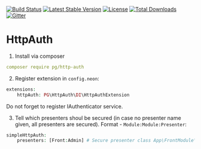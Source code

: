 [![Build Status](https://travis-ci.org/ublaboo/simple-http-auth.svg?branch=master)](https://travis-ci.org/ublaboo/simple-http-auth)
[![Latest Stable Version](https://poser.pugx.org/ublaboo/simple-http-auth/v/stable)](https://packagist.org/packages/ublaboo/simple-http-auth)
[![License](https://poser.pugx.org/ublaboo/simple-http-auth/license)](https://packagist.org/packages/ublaboo/simple-http-auth)
[![Total Downloads](https://poser.pugx.org/ublaboo/simple-http-auth/downloads)](https://packagist.org/packages/ublaboo/simple-http-auth)
[![Gitter](https://img.shields.io/gitter/room/nwjs/nw.js.svg)](https://gitter.im/ublaboo/help)

HttpAuth
==============




1) Install via composer
```yaml
composer require pg/http-auth
```


2) Register extension in `config.neon`:

```php
extensions:
	httpAuth: PG\HttpAuth\DI\HttpAuthExtension
```

Do not forget to register IAuthenticator service.

3) Tell which presenters shoul be secured (in case no presenter name given, all presenters are secured). Format - `Module:Module:Presenter`:

```php
simpleHttpAuth:
	presenters: [Front:Admin] # Secure presenter class App\FrontModule\Presenters\AdminPresenter
```
